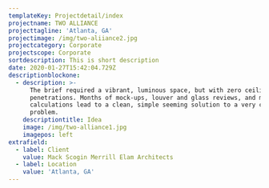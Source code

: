```yaml
---
templateKey: Projectdetail/index
projectname: TWO ALLIANCE
projecttagline: 'Atlanta, GA'
projectimage: /img/two-aliiance2.jpg
projectcategory: Corporate
projectscope: Corporate
sortdescription: This is short description
date: 2020-01-27T15:42:04.729Z
descriptionblockone:
  - description: >-
      The brief required a vibrant, luminous space, but with zero ceiling
      penetrations. Months of mock-ups, louver and glass reviews, and meticulous
      calculations lead to a clean, simple seeming solution to a very complex
      problem.
    descriptiontitle: Idea
    image: /img/two-alliance1.jpg
    imagepos: left
extrafield:
  - label: Client
    value: Mack Scogin Merrill Elam Architects
  - label: Location
    value: 'Atlanta, GA'
---
```


